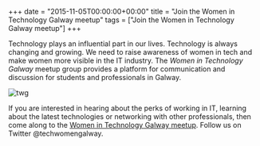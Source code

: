 +++
date = "2015-11-05T00:00:00+00:00"
title = "Join the Women in Technology Galway meetup"
tags = ["Join the Women in Technology Galway meetup"]
+++



Technology plays an influential part in our lives. Technology is always changing and growing. We need to raise awareness of women in tech and make women more visible in the IT industry. The <i>Women in Technology Galway</i> meetup group provides a platform for communication and discussion for students and professionals in Galway.


![twg](/img/twg.jpg)

If you are interested in hearing about the perks of working in IT, learning about the latest technologies or networking with other professionals, then come along to the [Women in Technology Galway meetup](http://www.meetup.com/Women-In-Technology-Galway/). Follow us on Twitter @techwomengalway.